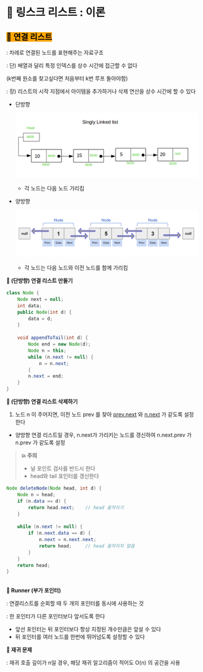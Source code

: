 # 🐢 링스크 리스트 : 이론

## <mark style="background-color:orange;">**🫧 연결 리스트**</mark>

: 차례로 연결된 노드를 표현해주는 자료구조

: 단) 배열과 달리 특정 인덱스를 상수 시간에 접근할 수 없다

(k번째 원소를 찾고싶다면 처음부터 k번 루프 돌아야함)

: 장) 리스트의 시작 지점에서 아이템을 추가하거나 삭제 연산을 상수 시간에 할 수 있다

*   단방향

    ![](../../.gitbook/assets/image.png)

    * 각 노드는 다음 노드 가리킴
*   양방향

    ![](<../../.gitbook/assets/image (2).png>)

    * 각 노드는 다음 노드와 이전 노드를 함께 가리킴



**💖 (단방향) 연결 리스트 만들기**

```java
class Node {
	Node next = null;
	int data;
	public Node(int d) {
		data = d;
	}

	void appendToTail(int d) {
		Node end = new Node(d);
		Node n = this;
		while (n.next != null) {
			n = n.next;
		{
		n.next = end;
	}
}
```



**💖 (단방향) 연결 리스트 삭제하기**

1. 노드 n 이 주어지면, 이전 노드 prev 를 찾아 [prev.next](http://prev.next) 와 [n.next](http://n.next) 가 같도록 설정한다

* 양방향 연결 리스트일 경우, n.next가 가리키는 노드를 갱신하여 n.next.prev 가 n.prev 가 같도록 설정

> **💥 주의**
>
> * 널 포인트 검사를 반드시 한다
> * head와 tail 포인터를 갱신한다

```java
Node deleteNode(Node head, int d) {
	Node n = head;
	if (n.data == d) {
		return head.next;    // head 움직이기
	}

	while (n.next != null) {
		if (n.next.data == d) {
			n.next = n.next.next;
			return head;     // head 움직이지 않음
		}
	}
	return head;
}
	
```



**💖 Runner (부가 포인터)**

: 연결리스트를 순회할 때 두 개의 포인터를 동시에 사용하는 것

: 한 포인터가 다른 포인터보다 앞서도록 한다

* 앞선 포인터는 뒤 포인터보다 항상 지정된 개수만큼은 앞설 수 있다
* 뒤 포인터를 여러 노드를 한번에 뛰어넘도록 설정할 수 있다



**💖 재귀 문제**

: 재귀 호출 깊이가 n일 경우, 해당 재귀 알고리즘이 적어도 O(n) 의 공간을 사용
